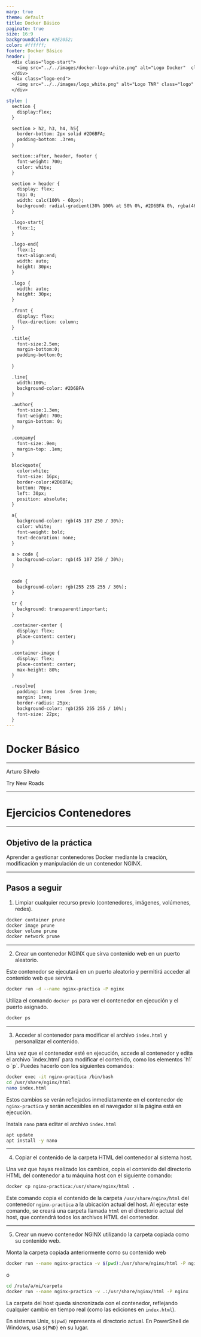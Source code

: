 ```yaml
---
marp: true
theme: default
title: Docker Básico
paginate: true
size: 16:9
backgroundColor: #2E2052;
color: #ffffff;
footer: Docker Básico
header: |
  <div class="logo-start">
    <img src="../../images/docker-logo-white.png" alt="Logo Docker"  class="logo"/>
  </div>
  <div class="logo-end">
    <img src="../../images/logo_white.png" alt="Logo TNR" class="logo" />
  </div>

style: |
  section {
    display:flex;
  }

  section > h2, h3, h4, h5{
    border-bottom: 2px solid #2D6BFA;
    padding-bottom: .3rem;
  }

  section::after, header, footer {
    font-weight: 700;
    color: white;
  }

  section > header {
    display: flex;
    top: 0;
    width: calc(100% - 60px);
    background: radial-gradient(30% 100% at 50% 0%, #2D6BFA 0%, rgba(46, 32, 82, 0.00) 100%);
  }

  .logo-start{
    flex:1;
  }

  .logo-end{
    flex:1;
    text-align:end;
    width: auto;
    height: 30px;
  }

  .logo {
    width: auto;
    height: 30px;
  }

  .front {
    display: flex;
    flex-direction: column;
  }

  .title{
    font-size:2.5em;
    margin-bottom:0;
    padding-bottom:0;
    
  }

  .line{
    width:100%;
    background-color: #2D6BFA
  }

  .author{
    font-size:1.3em;
    font-weight: 700;
    margin-bottom: 0;
  }

  .company{
    font-size:.9em;
    margin-top: .1em;
  }

  blockquote{
    color:white;
    font-size: 16px;
    border-color:#2D6BFA;
    bottom: 70px;
    left: 30px;
    position: absolute;
  }

  a{
    background-color: rgb(45 107 250 / 30%);
    color: white;
    font-weight: bold;
    text-decoration: none;
  }

  a > code {
    background-color: rgb(45 107 250 / 30%);
  }


  code {
    background-color: rgb(255 255 255 / 30%);
  }

  tr {
    background: transparent!important;
  }

  .container-center {
    display: flex;
    place-content: center;
  }

  .container-image {
    display: flex;
    place-content: center;
    max-height: 80%;
  }

  .resolve{
    padding: 1rem 1rem .5rem 1rem;
    margin: 1rem;
    border-radius: 25px;
    background-color: rgb(255 255 255 / 10%);
    font-size: 22px;
  }
---
```


  <!-- _paginate: skip -->

  <div class="front">
    <h1 class="title"> Docker Básico </h1>
    <hr class="line"/>
    <p class="author">Arturo Silvelo
    <p class="company">Try New Roads
  </div>

---

# Ejercicios Contenedores

---

## Objetivo de la práctica

Aprender a gestionar contenedores Docker mediante la creación, modificación y manipulación de un contenedor NGINX.

---

## Pasos a seguir

1. Limpiar cualquier recurso previo (contenedores, imágenes, volúmenes, redes).

<div class="resolve">

```bash
docker container prune
docker image prune
docker volume prune
docker network prune
```

</div>

---

2. Crear un contenedor NGINX que sirva contenido web en un puerto aleatorio.

Este contenedor se ejecutará en un puerto aleatorio y permitirá acceder al contenido web que servirá.

<div class="resolve">

```bash
docker run -d --name nginx-practica -P nginx
```

Utiliza el comando `docker ps` para ver el contenedor en ejecución y el puerto asignado.

```bash
docker ps
```

</div>

---

3. Acceder al contenedor para modificar el archivo `index.html` y personalizar el contenido.

<div class="resolve">
Una vez que el contenedor esté en ejecución, accede al contenedor y edita el archivo `index.html` para modificar el contenido, como los elementos `h1` o `p`. Puedes hacerlo con los siguientes comandos:

```bash
docker exec -it nginx-practica /bin/bash
cd /usr/share/nginx/html
nano index.html
```

Estos cambios se verán reflejados inmediatamente en el contenedor de `nginx-practica` y serán accesibles en el navegador si la página está en ejecución.

Instala `nano` para editar el archivo `index.html`

```bash
apt update
apt install -y nano
```

</div>

---

4. Copiar el contenido de la carpeta HTML del contenedor al sistema host.
<div class="resolve">

Una vez que hayas realizado los cambios, copia el contenido del directorio HTML del contenedor a tu máquina host con el siguiente comando:

```bash
docker cp nginx-practica:/usr/share/nginx/html .
```

Este comando copia el contenido de la carpeta `/usr/share/nginx/html` del contenedor `nginx-practica` a la ubicación actual del host.
Al ejecutar este comando, se creará una carpeta llamada `html` en el directorio actual del host, que contendrá todos los archivos HTML del contenedor.

</div>

---

5. Crear un nuevo contenedor NGINX utilizando la carpeta copiada como su contenido web.
<div class="resolve">

Monta la carpeta copiada anteriormente como su contenido web

```bash
docker run --name nginx-practica -v $(pwd):/usr/share/nginx/html -P nginx
```

ó

```bash
cd /ruta/a/mi/carpeta
docker run --name nginx-practica -v .:/usr/share/nginx/html -P nginx
```

La carpeta del host queda sincronizada con el contenedor, reflejando cualquier cambio en tiempo real (como las ediciones en `index.html`).

En sistemas Unix, `$(pwd)` representa el directorio actual. En PowerShell de Windows, usa `${PWD}` en su lugar.

</div>
